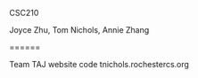 CSC210

Joyce Zhu, Tom Nichols, Annie Zhang

======

Team TAJ website code
tnichols.rochestercs.org
